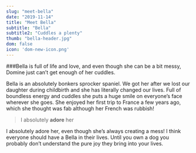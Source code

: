```yaml
---
slug: "meet-bella"
date: "2019-11-14"
title: "Meet Bella"
subtitle: "Bella"
subtitle2: "Cuddles a plenty"
thumb: "bella-header.jpg"
dom: false
icon: 'dom-new-icon.png'
---
```


###Bella is full of life and love, and even though she can be a bit messy, Domine just can’t get enough of her cuddles.   

Bella is an absolutely bonkers sprocker spaniel. We got her after we lost our daughter during childbirth and she has literally changed our lives. Full of boundless energy and cuddles she puts a huge smile on everyone’s face wherever she goes. She enjoyed her first trip to France a few years ago, which she thought was fab although her French was rubbish! 

> I absolutely **adore** her

I absolutely adore her, even though she’s always creating a mess! I think everyone should have a Bella in their lives. Until you own a dog you probably don’t understand the pure joy they bring into your lives. 